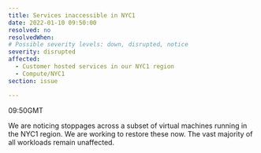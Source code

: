 ```yaml
---
title: Services inaccessible in NYC1
date: 2022-01-10 09:50:00
resolved: no
resolvedWhen:
# Possible severity levels: down, disrupted, notice
severity: disrupted
affected:
  - Customer hosted services in our NYC1 region
  - Compute/NYC1
section: issue

---
```


09:50GMT

We are noticing stoppages across a subset of virtual machines running in the NYC1 region. We are working to restore these now. The vast majority of all workloads remain unaffected.
